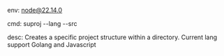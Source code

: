 env: node@22.14.0

cmd: suproj --lang --src

desc: Creates a specific project structure within a directory. Current lang support Golang and Javascript
